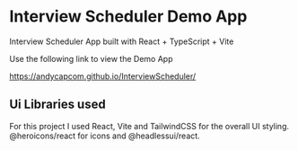 # Interview Scheduler Demo App

Interview Scheduler App built with React + TypeScript + Vite

Use the following link to view the Demo App

https://andycapcom.github.io/InterviewScheduler/

## Ui Libraries used

For this project I used React, Vite and TailwindCSS for the overall UI styling.
@heroicons/react for icons and @headlessui/react.
